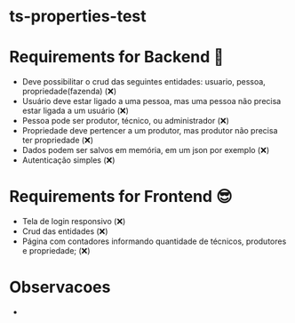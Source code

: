 # ts-properties-test

# Requirements for Backend 👹
- Deve possibilitar o crud das seguintes entidades: usuario, pessoa, propriedade(fazenda) (❌)
- Usuário deve estar ligado a uma pessoa, mas uma pessoa não precisa estar ligada a um usuário (❌)
- Pessoa pode ser produtor, técnico, ou administrador (❌)
- Propriedade deve pertencer a um produtor, mas produtor não precisa ter propriedade (❌)
- Dados podem ser salvos em memória, em um json por exemplo (❌)
- Autenticação simples (❌)

# Requirements for Frontend 😎
- Tela de login responsivo (❌)
- Crud das entidades (❌)
- Página com contadores informando quantidade de técnicos, produtores e propriedade; (❌)

# Observacoes
-